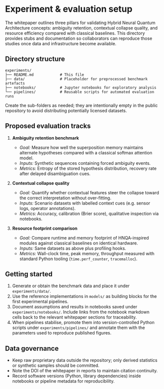 # Experiment & evaluation setup

The whitepaper outlines three pillars for validating Hybrid Neural Quantum
Architecture concepts: ambiguity retention, contextual collapse quality, and
resource efficiency compared with classical baselines.  This directory provides
stubs and documentation so collaborators can reproduce those studies once data
and infrastructure become available.

## Directory structure

```
experiments/
├── README.md            # This file
├── data/                # Placeholder for preprocessed benchmark artefacts
├── notebooks/           # Jupyter notebooks for exploratory analysis
└── pipelines/           # Reusable scripts for automated evaluation runs
```

Create the sub-folders as needed; they are intentionally empty in the public
repository to avoid distributing potentially licensed datasets.

## Proposed evaluation tracks

1. **Ambiguity retention benchmark**
   - *Goal:* Measure how well the superposition memory maintains alternate
     hypotheses compared with a classical softmax attention model.
   - *Inputs:* Synthetic sequences containing forced ambiguity events.
   - *Metrics:* Entropy of the stored hypothesis distribution, recovery rate
     after delayed disambiguation cues.

2. **Contextual collapse quality**
   - *Goal:* Quantify whether contextual features steer the collapse toward the
     correct interpretation without over-fitting.
   - *Inputs:* Scenario datasets with labelled context cues (e.g. sensor logs,
     operator annotations).
   - *Metrics:* Accuracy, calibration (Brier score), qualitative inspection via
     notebooks.

3. **Resource footprint comparison**
   - *Goal:* Compare runtime and memory footprint of HNQA-inspired modules
     against classical baselines on identical hardware.
   - *Inputs:* Same datasets as above plus profiling hooks.
   - *Metrics:* Wall-clock time, peak memory, throughput measured with standard
     Python tooling (`time.perf_counter`, `tracemalloc`).

## Getting started

1. Generate or obtain the benchmark data and place it under `experiments/data/`.
2. Use the reference implementations in `models/` as building blocks for the
   first experimental pipelines.
3. Document assumptions and results in notebooks saved under
   `experiments/notebooks/`.  Include links from the notebook markdown cells
   back to the relevant whitepaper sections for traceability.
4. When pipelines stabilise, promote them into version-controlled Python scripts
   under `experiments/pipelines/` and annotate them with the parameters used to
   reproduce published figures.

## Data governance

- Keep raw proprietary data outside the repository; only derived statistics or
  synthetic samples should be committed.
- Note the DOI of the whitepaper in reports to maintain citation continuity.
- Record software versions (Python, library dependencies) inside notebooks or
  pipeline metadata for reproducibility.
